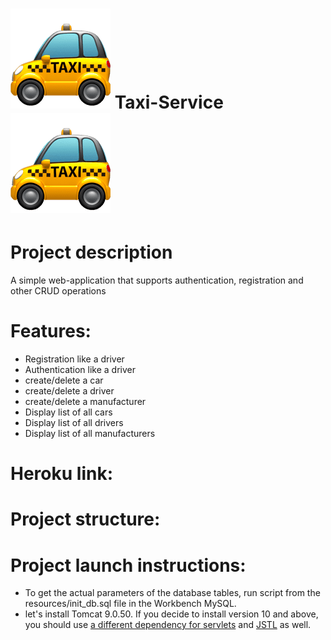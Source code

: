 # ![diagram](taxi.png) Taxi-Service ![diagram](taxi.png)

# Project description
A simple web-application that supports authentication, registration and other CRUD operations

# Features:
- Registration like a driver
- Authentication like a driver
- create/delete a car
- create/delete a driver
- create/delete a manufacturer
- Display list of all cars
- Display list of all drivers
- Display list of all manufacturers

# Heroku link:

# Project structure:

# Project launch instructions:
- To get the actual parameters of the database tables, run script from the resources/init_db.sql file in the Workbench MySQL.
- let's install Tomcat 9.0.50. If you decide to install version 10 and above,
  you should use [a different dependency for servlets](https://mvnrepository.com/artifact/jakarta.servlet/jakarta.servlet-api/5.0.0)
  and [JSTL](https://mvnrepository.com/artifact/jakarta.servlet.jsp.jstl/jakarta.servlet.jsp.jstl-api/2.0.0) as well.
